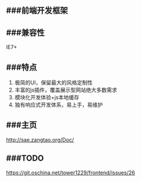 ###前端开发框架
---------------


###兼容性
-------

IE7+

###特点
-------

1. 极简的UI，保留最大的风格定制性
2. 丰富的js插件，覆盖展示型网站绝大多数需求
3. 模块化开发体验+js本地缓存
4. 独有响应式开发体系，易上手，易维护


###主页
-------

http://sae.zangtao.org/Doc/

###TODO
-------

https://git.oschina.net/tower1229/frontend/issues/26